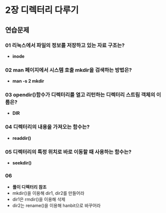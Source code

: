 # 2장 디렉터리 다루기
## 연습문제

### 01 리눅스에서 파일의 정보를 저장하고 있는 자료 구조는?
* **inode**

### 02 man 페이지에서 시스템 호출 mkdir을 검색하는 방법은?
* **man -s 2 mkdir**

### 03 opendir()함수가 디렉터리를 열고 리턴하는 디렉터리 스트림 객체의 이름은?
* **DIR**

### 04 디렉터리의 내용을 가져오는 함수는?
* **readdir()**

### 05 디렉터리의 특정 위치로 바로 이동할 때 사용하는 함수는?
* **seekdir()**

### 06
* **풀이 디렉터리 참조**
* mkdir()을 이용해 dir1, dir2를 만들어라
* dir1은 rmdir()을 이용해 삭제
* dir2는 rename()을 이용해 hanbit으로 바꾸어라